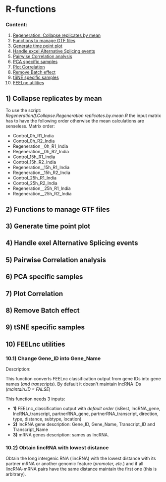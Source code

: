 # R-functions

### Content:

1. [Regeneration: Collapse replicates by mean](#mean)
2. [Functions to manage GTF files](#gtf)
3. [Generate time point plot](#time_plot)
4. [Handle excel Alternative Splicing events](#excel)
5. [Pairwise Correlation analysis](#cor)
6. [PCA specific samples](#pca)
7. [Plot Correlation](#plot_cor)
8. [Remove Batch effect](#batch)
9. [tSNE specific samples](#tsne)
10. [FEELnc utilities](#id_names)

## 1) <a id='mean'></a> Collapse replicates by mean
To use the script: *Regeneration/f.Collapse.Regeneration.replicates.by.mean.R* the input matrix has to have the following order otherwise the mean calculations are senseless. Matrix order:

* Control_0h_R1_India
* Control_0h_R2_India
* Regeneration__0h_R1_India
* Regeneration__0h_R2_India
* Control_15h_R1_India
* Control_15h_R2_India
* Regeneration__15h_R1_India
* Regeneration__15h_R2_India
* Control_25h_R1_India
* Control_25h_R2_India
* Regeneration__25h_R1_India
* Regeneration__25h_R2_India

## 2) <a id='gtf'></a> Functions to manage GTF files

## 3) <a id='time_plot'></a> Generate time point plot

## 4) <a id='excel'></a> Handle exel Alternative Splicing events

## 5) <a id='cor'></a> Pairwise Correlation analysis

## 6) <a id='pca'></a> PCA specific samples

## 7) <a id='plot_cor'></a> Plot Correlation

## 8) <a id='batch'></a> Remove Batch effect

## 9) <a id='tsne'></a> tSNE specific samples

## 10) <a id='id_names'></a> FEELnc utilities

### 10.1) Change Gene_ID into Gene_Name

Description:

This function converts FEELnc classification output from gene IDs into gene names (*and transcripts*). By default it doesn't maintain lncRNA IDs (*maintain.ID = FALSE*)

This function needs 3 inputs:

* **1)** FEELnc_classification output with *default order* (isBest, lncRNA_gene, lncRNA_transcript, partnerRNA_gene, partnerRNA_transcript,	direction, type, distance, subtype, location)
* **2)** lncRNA gene description: Gene_ID, Gene_Name, Transcript_ID and Transcript_Name
* **3)** mRNA genes description: sames as lncRNA.  

### 10.2) Obtain lincRNA with lowest distance

Obtain the long intergenic RNA (lincRNA) with the lowest distance with its partner mRNA or another genomic feature (*promoter, etc.*) and if all lincRNA-mRNA pairs have the same distance maintain the first one (this is arbitrary).
